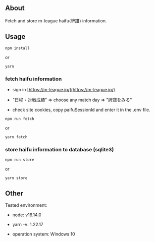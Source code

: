 ## About

Fetch and store m-league haifu(牌譜) information.

## Usage

```shell
npm install
```

or

```shell
yarn
```

### fetch haifu information

- sign in [https://m-league.jp/](https://m-league.jp/)

- "日程・対戦成績" => choose any match day => "牌譜をみる"

- check site cookies, copy paifuSessionId and enter it in the .env file.

```shell
npm run fetch
```

or

```shell
yarn fetch
```

### store haifu information to database (sqlite3)

```shell
npm run store
```

or

```shell
yarn store
```

## Other

Tested environment:

- node: v16.14.0

- yarn -v: 1.22.17

- operation system: Windows 10
